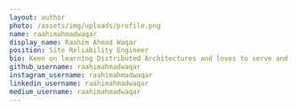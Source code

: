 ```yaml
---
layout: author
photo: /assets/img/uploads/profile.png
name: raahimahmadwaqar
display_name: Raahim Ahmad Waqar
position: Site Reliability Engineer
bio: Keen on learning Distributed Architectures and loves to serve and volley.
github_username: raahimahmadwaqar
instagram_username: raahimahmadwaqar
linkedin_username: raahimahmadwaqar
medium_username: raahimahmadwaqar
---
```


